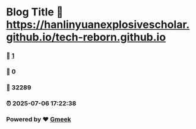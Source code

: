 # Blog Title :link: https://hanlinyuanexplosivescholar.github.io/tech-reborn.github.io 
### :page_facing_up: [1](https://hanlinyuanexplosivescholar.github.io/tech-reborn.github.io/tag.html) 
### :speech_balloon: 0 
### :hibiscus: 32289 
### :alarm_clock: 2025-07-06 17:22:38 
### Powered by :heart: [Gmeek](https://github.com/Meekdai/Gmeek)
